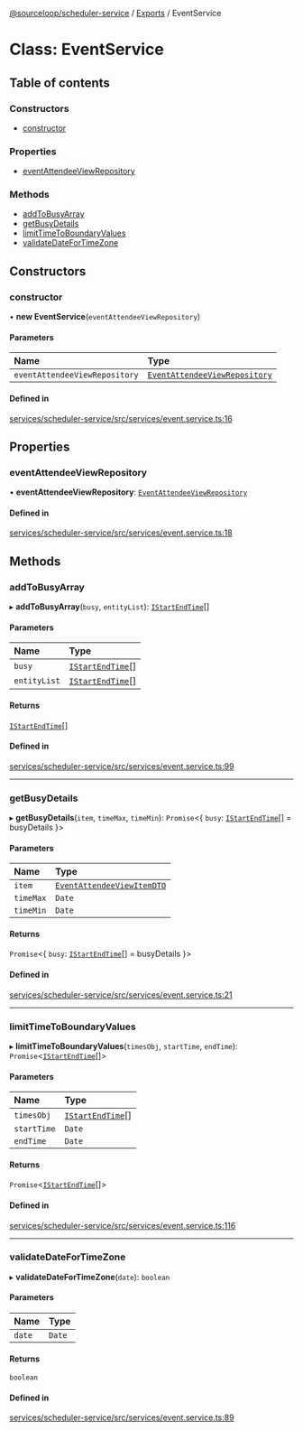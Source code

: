 [@sourceloop/scheduler-service](../README.md) / [Exports](../modules.md) / EventService

# Class: EventService

## Table of contents

### Constructors

- [constructor](EventService.md#constructor)

### Properties

- [eventAttendeeViewRepository](EventService.md#eventattendeeviewrepository)

### Methods

- [addToBusyArray](EventService.md#addtobusyarray)
- [getBusyDetails](EventService.md#getbusydetails)
- [limitTimeToBoundaryValues](EventService.md#limittimetoboundaryvalues)
- [validateDateForTimeZone](EventService.md#validatedatefortimezone)

## Constructors

### constructor

• **new EventService**(`eventAttendeeViewRepository`)

#### Parameters

| Name | Type |
| :------ | :------ |
| `eventAttendeeViewRepository` | [`EventAttendeeViewRepository`](EventAttendeeViewRepository.md) |

#### Defined in

[services/scheduler-service/src/services/event.service.ts:16](https://github.com/sourcefuse/loopback4-microservice-catalog/blob/b93c60ac7/services/scheduler-service/src/services/event.service.ts#L16)

## Properties

### eventAttendeeViewRepository

• **eventAttendeeViewRepository**: [`EventAttendeeViewRepository`](EventAttendeeViewRepository.md)

#### Defined in

[services/scheduler-service/src/services/event.service.ts:18](https://github.com/sourcefuse/loopback4-microservice-catalog/blob/b93c60ac7/services/scheduler-service/src/services/event.service.ts#L18)

## Methods

### addToBusyArray

▸ **addToBusyArray**(`busy`, `entityList`): [`IStartEndTime`](../interfaces/IStartEndTime.md)[]

#### Parameters

| Name | Type |
| :------ | :------ |
| `busy` | [`IStartEndTime`](../interfaces/IStartEndTime.md)[] |
| `entityList` | [`IStartEndTime`](../interfaces/IStartEndTime.md)[] |

#### Returns

[`IStartEndTime`](../interfaces/IStartEndTime.md)[]

#### Defined in

[services/scheduler-service/src/services/event.service.ts:99](https://github.com/sourcefuse/loopback4-microservice-catalog/blob/b93c60ac7/services/scheduler-service/src/services/event.service.ts#L99)

___

### getBusyDetails

▸ **getBusyDetails**(`item`, `timeMax`, `timeMin`): `Promise`<{ `busy`: [`IStartEndTime`](../interfaces/IStartEndTime.md)[] = busyDetails }\>

#### Parameters

| Name | Type |
| :------ | :------ |
| `item` | [`EventAttendeeViewItemDTO`](EventAttendeeViewItemDTO.md) |
| `timeMax` | `Date` |
| `timeMin` | `Date` |

#### Returns

`Promise`<{ `busy`: [`IStartEndTime`](../interfaces/IStartEndTime.md)[] = busyDetails }\>

#### Defined in

[services/scheduler-service/src/services/event.service.ts:21](https://github.com/sourcefuse/loopback4-microservice-catalog/blob/b93c60ac7/services/scheduler-service/src/services/event.service.ts#L21)

___

### limitTimeToBoundaryValues

▸ **limitTimeToBoundaryValues**(`timesObj`, `startTime`, `endTime`): `Promise`<[`IStartEndTime`](../interfaces/IStartEndTime.md)[]\>

#### Parameters

| Name | Type |
| :------ | :------ |
| `timesObj` | [`IStartEndTime`](../interfaces/IStartEndTime.md)[] |
| `startTime` | `Date` |
| `endTime` | `Date` |

#### Returns

`Promise`<[`IStartEndTime`](../interfaces/IStartEndTime.md)[]\>

#### Defined in

[services/scheduler-service/src/services/event.service.ts:116](https://github.com/sourcefuse/loopback4-microservice-catalog/blob/b93c60ac7/services/scheduler-service/src/services/event.service.ts#L116)

___

### validateDateForTimeZone

▸ **validateDateForTimeZone**(`date`): `boolean`

#### Parameters

| Name | Type |
| :------ | :------ |
| `date` | `Date` |

#### Returns

`boolean`

#### Defined in

[services/scheduler-service/src/services/event.service.ts:89](https://github.com/sourcefuse/loopback4-microservice-catalog/blob/b93c60ac7/services/scheduler-service/src/services/event.service.ts#L89)
